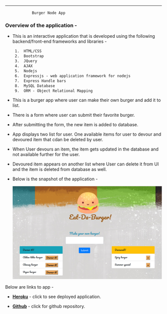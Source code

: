 --- 
                    
                Burger Node App

                 
### Overview of the application -
* This is an interactive application that is developed using the following backend/front-end frameworks and libraries -

       1.  HTML/CSS
       2.  Bootstrap 
       3.  JQuery 
       4.  AJAX 
       5.  Nodejs 
       6.  Expressjs - web application framework for nodejs
       7.  Express Handle bars
       8.  MySQL Database
       9.  ORM - Object Relational Mapping    
       

* This is a burger app where user can make their own burger and add it to list. 

* There is a form where user can submit their favorite burger.

* After submitting the form, the new item is added to database.

* App displays two list for user. One available items for user to devour and devoured item that cdan be deleted by user.

* When User devours an item, the item gets updated in the database and not available further for the user.

* Devoured item appears on another list where User can delete it from UI and the item is deleted from database as well.

 
* Below is the snapshot of the application -


  ![Burger](https://raw.githubusercontent.com/saranyamohandas/burger/master/public/assets/images/app.png)


Below are links to app -

 - __[Heroku](https://aqueous-tor-51984.herokuapp.com/)__ -  click to see deployed application.

- __[Github](https://github.com/saranyamohandas/burger.git)__ - click for github repository.
